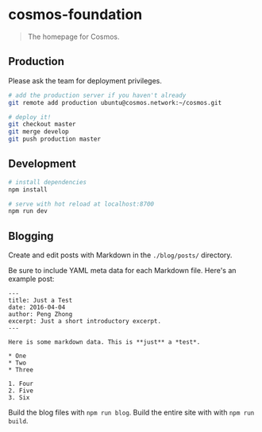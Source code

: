 # cosmos-foundation

> The homepage for Cosmos.

## Production

Please ask the team for deployment privileges.

``` bash
# add the production server if you haven't already
git remote add production ubuntu@cosmos.network:~/cosmos.git
```

``` bash
# deploy it!
git checkout master
git merge develop
git push production master
```

## Development

``` bash
# install dependencies
npm install

# serve with hot reload at localhost:8700
npm run dev
```

## Blogging

Create and edit posts with Markdown in the `./blog/posts/` directory.

Be sure to include YAML meta data for each Markdown file. Here's an example post:

    ---
    title: Just a Test
    date: 2016-04-04
    author: Peng Zhong
    excerpt: Just a short introductory excerpt.
    ---

    Here is some markdown data. This is **just** a *test*.

    * One
    * Two
    * Three

    1. Four
    2. Five
    3. Six

Build the blog files with `npm run blog`. Build the entire site with with `npm run build`.

